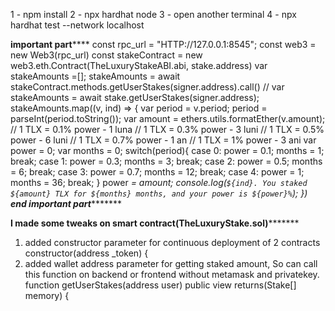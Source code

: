 1 - npm install
2 - npx hardhat node
3 - open another terminal
4 - npx hardhat test --network localhost

**********important part**************
const rpc_url = "HTTP://127.0.0.1:8545";
const web3 = new Web3(rpc_url)
    const stakeContract = new web3.eth.Contract(TheLuxuryStakeABI.abi, stake.address)
    var stakeAmounts =[];
    stakeAmounts = await stakeContract.methods.getUserStakes(signer.address).call()
    // var stakeAmounts = await stake.getUserStakes(signer.address);
    stakeAmounts.map((v, ind) => {
      var period = v.period;
      period = parseInt(period.toString());
      var amount = ethers.utils.formatEther(v.amount);
      // 1 TLX = 0.1% power - 1 luna
      // 1 TLX = 0.3% power  - 3 luni
      // 1 TLX = 0.5% power  - 6 luni
      // 1 TLX = 0.7% power  - 1 an 
      // 1 TLX = 1% power  - 3 ani
      var power = 0;
      var months = 0;
      switch(period){
        case 0:
          power = 0.1; months = 1; break;
        case 1:
          power = 0.3; months = 3;  break;
        case 2:
          power = 0.5; months = 6;  break;
        case 3:
          power = 0.7; months = 12;  break;
        case 4:
          power = 1; months = 36;  break;
      }
      power *= amount;
      console.log(`${ind}. You staked ${amount} TLX for ${months} months, and your power is ${power}%`);
    })
**********************end important part******************************

******************I made some tweaks on smart contract(TheLuxuryStake.sol)*************************
1. added constructor parameter for continuous deployment of 2 contracts
     constructor(address _token) {
2. added wallet address parameter for getting staked amount, So can call this function on backend or frontend without metamask and privatekey.
    function getUserStakes(address user) public view returns(Stake[] memory) {